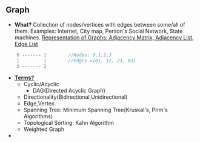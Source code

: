 ## Graph
- **What?** Collection of nodes/vertices with edges between some/all of them. Examples: Internet, City map, Person's Social Network, State machines. [Representation of Graphs: Adjacency Matrix, Adjacency List, Edge List](creation-represention)
```c
    0 ------- 1        //Nodes: 0,1,2,3
    |         |        //Edges ={01, 12, 23, 03}
    3 ------- 2    
```
- **[Terms?](Terms)** 
  - Cyclic/Acyclic
    - DAG(Directed Acyclic Graph)
  - Directionality(Bidirectional,Unidirectional)
  - Edge,Vertex.
  - Spanning Tree: Minimum Spanning Tree(Kruskal's, Prim's Algorithms)
  - Topological Sorting: Kahn Algorithm
  - Weighted Graph
- 
